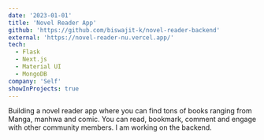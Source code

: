 ```yaml
---
date: '2023-01-01'
title: 'Novel Reader App'
github: 'https://github.com/biswajit-k/novel-reader-backend'
external: 'https://novel-reader-nu.vercel.app/'
tech:
  - Flask
  - Next.js
  - Material UI
  - MongoDB
company: 'Self'
showInProjects: true
---
```


Building a novel reader app where you can find tons of books ranging from Manga, manhwa and comic. You can
read, bookmark, comment and engage with other community members. I am working on the backend.
